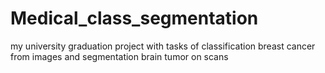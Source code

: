 # Medical_class_segmentation
my university graduation project with tasks of classification breast cancer from images and segmentation brain tumor on scans
